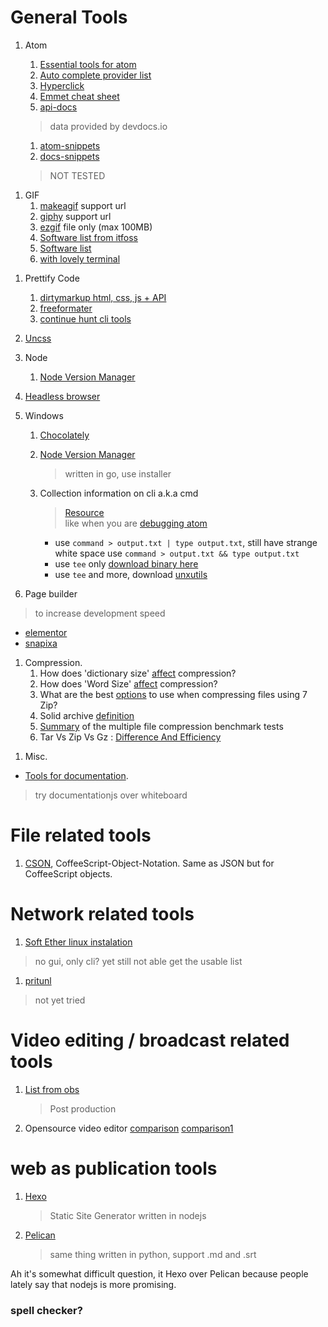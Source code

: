 # General Tools

<!-- ## Programming related tools
  also make sure this file have header proper classification
 -->
1. Atom
    1. [Essential tools for atom](atom1)
    2. [Auto complete provider list](atom2)
    2. [Hyperclick](atom3)
    2. [Emmet cheat sheet](atom4)
    1. [api-docs][api-docs]
     > data provided by devdocs.io

    1. [atom-snippets][atom-snippets]
    1. [docs-snippets][docs-snippets]
      > NOT TESTED

[atom1]: https://www.sitepoint.com/10-essential-atom-add-ons/
[atom2]: https://github.com/atom/autocomplete-plus/wiki/Autocomplete-Providers
[atom3]: https://atom.io/packages/hyperclick
[atom4]: https://docs.emmet.io/cheat-sheet/
[api-docs]: https://atom.io/packages/api-docs
[atom-snippets]: https://flight-manual.atom.io/using-atom/sections/snippets/
[docs-snippets]: https://atom.io/packages/docs-snippets

1. GIF
    1. [makeagif](http://makeagif.com/video-to-gif) support url
    2. [giphy](https://giphy.com/create/gifmaker) support url
    2. [ezgif](https://ezgif.com/maker) file only (max 100MB)
    1. [Software list from itfoss][gif-maker-itfoss]
    1. [Software list][gif-maker-list]
    1. [with lovely terminal][gif-via-cli]

[gif-maker-itfoss]: https://itsfoss.com/best-gif-recorder-linux/
[gif-maker-list]: https://linoxide.com/tools/make-animated-gif-linux/
[gif-via-cli]: https://askubuntu.com/questions/648244/how-do-i-create-an-animated-gif-from-still-images-preferably-with-the-command-l

1. Prettify Code

    1. [dirtymarkup html, css, js + API](https://dirtymarkup.com/)
    2. [freeformater](https://www.freeformatter.com)
    2. [continue hunt cli tools](https://www.google.co.id/search?q=html+pretty+print+npm&oq=html+pretty+print+npm&gs_l=psy-ab.3..33i22i29i30k1.12784.15800.0.16882.9.9.0.0.0.0.283.1215.2j4j2.8.0....0...1.1.64.psy-ab..1.8.1211...0j35i39k1j0i22i10i30k1.7WO0l7iA_WE)

1. [Uncss][uncss]

1. Node

   1. [Node Version Manager](https://github.com/creationix/nvm)
1. [Headless browser](https://github.com/dhamaniasad/HeadlessBrowsers)
1. Windows

    1. [Chocolately](https://chocolatey.org/install)
    2. [Node Version Manager](https://github.com/coreybutler/nvm-windows)
       >  written in go, use installer

    2. Collection information on cli a.k.a cmd
       >[Resource](https://stackoverflow.com/questions/796476/displaying-windows-command-prompt-output-and-redirecting-it-to-a-file)  
  like when you are [debugging atom](http://flight-manual.atom.io/hacking-atom/sections/debugging/)

       -  use `command > output.txt | type output.txt`, still have strange white space use `command > output.txt && type output.txt`
       -  use `tee` only [download binary here](https://code.google.com/archive/p/wintee/downloads)
       -  use `tee` and more, download [unxutils](https://stackoverflow.com/a/796492/2368696)

1. Page builder
  > to increase development speed
  - [elementor][wp-elementor]
  - [snapixa][snapixa]

[snapixa]: http://snapixa.co/
[wp-elementor]: https://wordpress.org/plugins/elementor

1. Compression.
   1. How does 'dictionary size' [affect][concept compression] compression?
   1. How does 'Word Size' [affect][concept compression1] compression?
   1. What are the best [options][concept compression2] to use when compressing files using 7 Zip?
   1. Solid archive [definition][concept compression3]
   1. [Summary][benchmark compression] of the multiple file compression benchmark tests
   1. Tar Vs Zip Vs Gz : [Difference And Efficiency][compression comparison]

[concept compression]: https://superuser.com/questions/616785/how-does-dictionary-size-affect-compression
[concept compression1]: https://superuser.com/questions/1022352/how-does-word-size-affect-compression
[concept compression2]: https://superuser.com/questions/281573/what-are-the-best-options-to-use-when-compressing-files-using-7-zip
[benchmark compression]: http://www.maximumcompression.com/data/summary_mf2.php#data
[concept compression3]: http://www.peazip.org/what-is-solid-compression.html
[compression comparison]: https://itsfoss.com/tar-vs-zip-vs-gz/
[uncss]: https://github.com/uncss/uncss

1. Misc.
 - [Tools for documentation][tools-doc].
  > try documentationjs over whiteboard

[tools-doc]: https://github.com/unicodeveloper/awesome-documentation-tools

# File related tools
1. [CSON][cson], CoffeeScript-Object-Notation. Same as JSON but for CoffeeScript objects.

[cson]: https://github.com/bevry/cson

# Network related tools
1. [Soft Ether linux instalation][tutorial-on-medium]
> no gui, only cli?
 yet still not able get the usable list

1. [pritunl][pritunl-github]
> not yet tried

[tutorial-on-medium]: https://medium.com/@anuradha.15/installation-guide-of-softether-vpn-client-on-linux-54a405a0ae2c
[pritunl-github]: https://github.com/pritunl/pritunl


# Video editing / broadcast related tools
1. [List from obs][post-prod]
   > Post production

1. Opensource video editor [comparison][compare1] [comparison1][compare2]

[compare1]: https://www.tecmint.com/best-free-video-editing-softwares-for-linux/
[compare2]: https://itsfoss.com/best-video-editing-software-linux/
[post-prod]: https://obsproject.com/forum/resources/post-production-tools-you-can-use.234/

# web as publication tools
1. [Hexo][Hexo]
   > Static Site Generator written in nodejs


1. [Pelican][pelican]
   > same thing written in python, support .md and .srt

Ah it's somewhat difficult question, it Hexo over Pelican because people lately say that nodejs is more promising.

[Hexo]: https://github.com/hexojs/hexo
[pelican]: https://github.com/getpelican/pelican

### spell checker?
